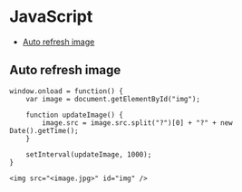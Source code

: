 # JavaScript

* [Auto refresh image](#auto-refresh-image)

## Auto refresh image

```
window.onload = function() {
    var image = document.getElementById("img");

    function updateImage() {
        image.src = image.src.split("?")[0] + "?" + new Date().getTime();
    }

    setInterval(updateImage, 1000);
}
```

```
<img src="<image.jpg>" id="img" />
```
